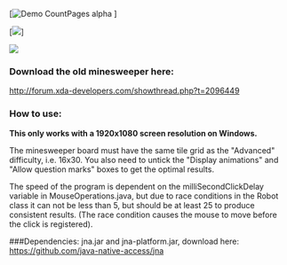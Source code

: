 

[![Demo CountPages alpha](http://gfycat.com/HelpfulObeseCorydorascatfish)
]

[![](http://gph.is/1HgTEFg)]


![](http://i.imgur.com/OUkLi.gif)


### Download the old minesweeper here:
http://forum.xda-developers.com/showthread.php?t=2096449

### How to use:
**This only works with a 1920x1080 screen resolution on Windows.**

The minesweeper board must have the same tile grid as the "Advanced" difficulty, i.e. 16x30.
You also need to untick the "Display animations" and "Allow question marks" boxes to get the optimal results.

The speed of the program is dependent on the milliSecondClickDelay variable in MouseOperations.java, but
due to race conditions in the Robot class it can not be less than 5, but should be at least 25 to produce
consistent results. (The race condition causes the mouse to move before the click is registered).
	
###Dependencies:
jna.jar and jna-platform.jar, download here:
https://github.com/java-native-access/jna




